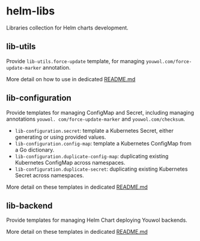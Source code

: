 # helm-libs

Libraries collection for Helm charts development.

## lib-utils

Provide ```lib-utils.force-update``` template, for managing ```youwol.com/force-update-marker``` annotation.

More detail on how to use in dedicated [README.md](./lib-utils/README.md)

## lib-configuration

Provide templates for managing ConfigMap and Secret, including managing annotations ```youwol.
com/force-update-marker``` and ```youwol.com/checksum```.

* ```lib-configuration.secret```: template a Kubernetes Secret, either generating or using provided values.
* ```lib-configuration.config-map```: template a Kubernetes ConfigMap from a Go dictionary.
* ```lib-configuration.duplicate-config-map```: duplicating existing Kubernetes ConfigMap across namespaces.
* ```lib-configuration.duplicate-secret```: duplicating existing Kubernetes Secret across namespaces.

More detail on these templates in dedicated [README.md](./lib-configuration/README.md)

## lib-backend

Provide templates for managing Helm Chart deploying Youwol backends.

More detail on these templates in dedicated [README.md](./lib-backend/README.md)
